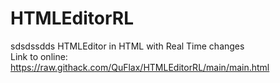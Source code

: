 # HTMLEditorRL
  sdsdssdds
HTMLEditor in HTML with Real Time changes<br>
Link to online: https://raw.githack.com/QuFlax/HTMLEditorRL/main/main.html
